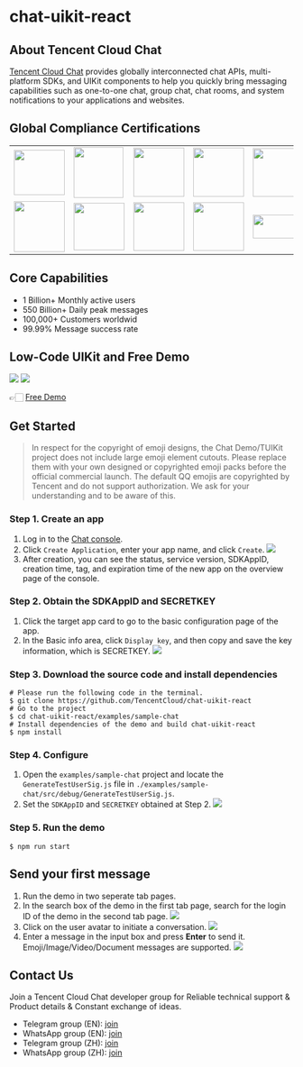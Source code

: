 # chat-uikit-react

## About Tencent Cloud Chat

[Tencent Cloud Chat](https://trtc.io/document/50061?platform=web&product=chat&menulabel=uikit) provides globally interconnected chat APIs, multi-platform SDKs, and UIKit components to help you quickly bring messaging capabilities such as one-to-one chat, group chat, chat rooms, and system notifications to your applications and websites.
## Global Compliance Certifications
<table>
<tr>
<td> <img src="https://staticintl.cloudcachetci.com/cms/backend-cms/Vk2L735_1SOC.png" width=90 height=80 /> </td>
<td> <img src="https://staticintl.cloudcachetci.com/cms/backend-cms/Mp5i133_2ISO%209001.png" width=88 height=90 /> </td>
<td> <img src="https://staticintl.cloudcachetci.com/cms/backend-cms/AfnR546_4ISO%2027001.png" width=90 height=87 /> </td>
<td> <img src="https://staticintl.cloudcachetci.com/cms/backend-cms/WQjf098_5ISO%2027017.png" width=90 height=87 /> </td>
<td> <img src="https://staticintl.cloudcachetci.com/cms/backend-cms/aNQJ919_6ISO%2027018.png" width=90 height=86 /> </td>
</tr>
<tr>
<td> <img src="https://staticintl.cloudcachetci.com/cms/backend-cms/Rj5T795_7CSASTAR.png" width=90 height=90 /> </td>
<td> <img src="https://staticintl.cloudcachetci.com/cms/backend-cms/BXNX111_8NIST%20CSF.png" width=90 height=84 /> </td>
<td> <img src="https://staticintl.cloudcachetci.com/cms/backend-cms/dHEg621_9ISO%2027701.png" width=90 height=86 /> </td>
<td> <img src="https://staticintl.cloudcachetci.com/cms/backend-cms/BLQI655_10ISO%2029151.png" width=90 height=86 /> </td>
<td> <img src="https://staticintl.cloudcachetci.com/cms/backend-cms/dHDE860_11BS10012.png" width=90 height=42 /> </td>
</tr>
</table>


## Core Capabilities

- 1 Billion+ Monthly active users
- 550 Billion+ Daily peak messages
- 100,000+ Customers worldwid
- 99.99% Message success rate

## Low-Code UIKit and Free Demo

![](https://cloudcache.intl.tencent-cloud.com/cms/backend-cms/712468b756a111ee974d5254005f490f.png)
![](https://cloudcache.intl.tencent-cloud.com/cms/backend-cms/80785e9c56a111ee974d5254005f490f.png)

👉🏻 [Free Demo](https://trtc.io/demo/homepage/#/detail?scene=messenger)


## Get Started

> In respect for the copyright of emoji designs, the Chat Demo/TUIKit project does not include large emoji element cutouts. Please replace them with your own designed or copyrighted emoji packs before the official commercial launch. The default QQ emojis are copyrighted by Tencent and do not support authorization. We ask for your understanding and to be aware of this.

### Step 1. Create an app

1. Log in to the [Chat console](https://console.trtc.io/).
2. Click `Create Application`, enter your app name, and click `Create`.
![](https://github.com/user-attachments/assets/1ce0bdc2-2770-4006-b480-8c0e7d89271f)
3. After creation, you can see the status, service version, SDKAppID, creation time, tag, and expiration time of the new app on the overview page of the console.

### Step 2. Obtain the SDKAppID and SECRETKEY
1. Click the target app card to go to the basic configuration page of the app.
2. In the Basic info area, click `Display key`, and then copy and save the key information, which is SECRETKEY.
![](https://github.com/user-attachments/assets/26c1f583-cc2a-4f19-b952-6ca7ebccf27f)

### Step 3. Download the source code and install dependencies
```
# Please run the following code in the terminal.
$ git clone https://github.com/TencentCloud/chat-uikit-react
# Go to the project  
$ cd chat-uikit-react/examples/sample-chat
# Install dependencies of the demo and build chat-uikit-react
$ npm install
```
### Step 4. Configure
1. Open the `examples/sample-chat` project and locate the `GenerateTestUserSig.js` file in `./examples/sample-chat/src/debug/GenerateTestUserSig.js`.
2. Set the `SDKAppID` and `SECRETKEY` obtained at Step 2.
![](https://github.com/user-attachments/assets/57858e6d-6dad-4c99-bb69-b32b5f78f813)

### Step 5. Run the demo
```
$ npm run start
```

## Send your first message
1. Run the demo in two seperate tab pages.
2. In the search box of the demo in the first tab page, search for the login ID of the demo in the second tab page.
![](https://cloudcache.intl.tencent-cloud.com/cms/backend-cms/22dabb7156df11ee94c3525400d793d0.png)
3. Click on the user avatar to initiate a conversation.
![](https://web.sdk.qcloud.com/im/assets/4.png)
4. Enter a message in the input box and press **Enter** to send it. Emoji/Image/Video/Document messages are supported.
   ![](https://cloudcache.intl.tencent-cloud.com/cms/backend-cms/059d7f4856e011eeabd75254005810a4.png)

## Contact Us
Join a Tencent Cloud Chat developer group for Reliable technical support & Product details & Constant exchange of ideas.
- Telegram group (EN): [join](https://t.me/+1doS9AUBmndhNGNl)
- WhatsApp group (EN): [join](https://chat.whatsapp.com/Gfbxk7rQBqc8Rz4pzzP27A)
- Telegram group (ZH): [join](https://t.me/tencent_imsdk)
- WhatsApp group (ZH): [join](https://chat.whatsapp.com/IVa11ZkVmKTEwSWsAzSyik)

